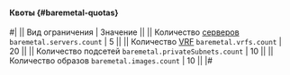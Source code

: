 #### Квоты {#baremetal-quotas}

#|
|| Вид ограничения | Значение ||
|| Количество [серверов](../baremetal/concepts/servers.md)
`baremetal.servers.count` | 5 ||
|| Количество [VRF](../baremetal/concepts/network#vrf-segment)
`baremetal.vrfs.count` | 20 ||
|| Количество подсетей
`baremetal.privateSubnets.count` | 10 ||
|| Количество образов
`baremetal.images.count` | 10 ||
|#